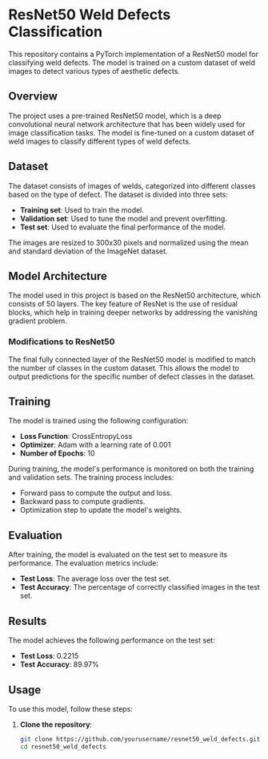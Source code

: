 # ResNet50 Weld Defects Classification

This repository contains a PyTorch implementation of a ResNet50 model for classifying weld defects. The model is trained on a custom dataset of weld images to detect various types of aesthetic defects.

## Overview

The project uses a pre-trained ResNet50 model, which is a deep convolutional neural network architecture that has been widely used for image classification tasks. The model is fine-tuned on a custom dataset of weld images to classify different types of weld defects.

## Dataset

The dataset consists of images of welds, categorized into different classes based on the type of defect. The dataset is divided into three sets:
- **Training set**: Used to train the model.
- **Validation set**: Used to tune the model and prevent overfitting.
- **Test set**: Used to evaluate the final performance of the model.

The images are resized to 300x30 pixels and normalized using the mean and standard deviation of the ImageNet dataset.

## Model Architecture

The model used in this project is based on the ResNet50 architecture, which consists of 50 layers. The key feature of ResNet is the use of residual blocks, which help in training deeper networks by addressing the vanishing gradient problem.

### Modifications to ResNet50

The final fully connected layer of the ResNet50 model is modified to match the number of classes in the custom dataset. This allows the model to output predictions for the specific number of defect classes in the dataset.

## Training

The model is trained using the following configuration:
- **Loss Function**: CrossEntropyLoss
- **Optimizer**: Adam with a learning rate of 0.001
- **Number of Epochs**: 10

During training, the model's performance is monitored on both the training and validation sets. The training process includes:
- Forward pass to compute the output and loss.
- Backward pass to compute gradients.
- Optimization step to update the model's weights.

## Evaluation

After training, the model is evaluated on the test set to measure its performance. The evaluation metrics include:
- **Test Loss**: The average loss over the test set.
- **Test Accuracy**: The percentage of correctly classified images in the test set.

## Results

The model achieves the following performance on the test set:
- **Test Loss**: 0.2215
- **Test Accuracy**: 89.97%

## Usage

To use this model, follow these steps:

1. **Clone the repository**:
   ```bash
   git clone https://github.com/yourusername/resnet50_weld_defects.git
   cd resnet50_weld_defects
